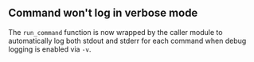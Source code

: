 ## Command won't log in verbose mode
<!--
type: bugfix
scope: all
affected: all
-->

The `run_command` function is now wrapped by the caller module to automatically log both stdout and stderr for each command when debug logging is enabled via `-v`.
